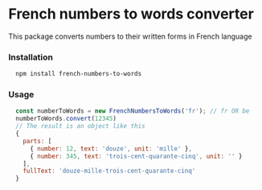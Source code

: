 # French numbers to words converter

This package converts numbers to their written forms in French language

### Installation

```bash
  npm install french-numbers-to-words
```

### Usage

```javascript
  const numberToWords = new FrenchNumbersToWords('fr'); // fr OR be
  numberToWords.convert(12345)
  // The result is an object like this
  {
    parts: [
      { number: 12, text: 'douze', unit: 'mille' },
      { number: 345, text: 'trois-cent-quarante-cinq', unit: '' }
    ],
    fullText: 'douze-mille-trois-cent-quarante-cinq'
  }
```
